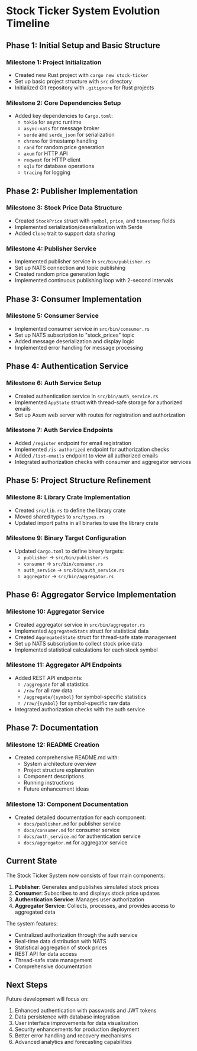 # Stock Ticker System Evolution Timeline

## Phase 1: Initial Setup and Basic Structure

### Milestone 1: Project Initialization

- Created new Rust project with `cargo new stock-ticker`
- Set up basic project structure with `src` directory
- Initialized Git repository with `.gitignore` for Rust projects

### Milestone 2: Core Dependencies Setup

- Added key dependencies to `Cargo.toml`:
  - `tokio` for async runtime
  - `async-nats` for message broker
  - `serde` and `serde_json` for serialization
  - `chrono` for timestamp handling
  - `rand` for random price generation
  - `axum` for HTTP API
  - `reqwest` for HTTP client
  - `sqlx` for database operations
  - `tracing` for logging

## Phase 2: Publisher Implementation

### Milestone 3: Stock Price Data Structure

- Created `StockPrice` struct with `symbol`, `price`, and `timestamp` fields
- Implemented serialization/deserialization with Serde
- Added `Clone` trait to support data sharing

### Milestone 4: Publisher Service

- Implemented publisher service in `src/bin/publisher.rs`
- Set up NATS connection and topic publishing
- Created random price generation logic
- Implemented continuous publishing loop with 2-second intervals

## Phase 3: Consumer Implementation

### Milestone 5: Consumer Service

- Implemented consumer service in `src/bin/consumer.rs`
- Set up NATS subscription to "stock_prices" topic
- Added message deserialization and display logic
- Implemented error handling for message processing

## Phase 4: Authentication Service

### Milestone 6: Auth Service Setup

- Created authentication service in `src/bin/auth_service.rs`
- Implemented `AppState` struct with thread-safe storage for authorized emails
- Set up Axum web server with routes for registration and authorization

### Milestone 7: Auth Service Endpoints

- Added `/register` endpoint for email registration
- Implemented `/is-authorized` endpoint for authorization checks
- Added `/list-emails` endpoint to view all authorized emails
- Integrated authorization checks with consumer and aggregator services

## Phase 5: Project Structure Refinement

### Milestone 8: Library Crate Implementation

- Created `src/lib.rs` to define the library crate
- Moved shared types to `src/types.rs`
- Updated import paths in all binaries to use the library crate

### Milestone 9: Binary Target Configuration

- Updated `Cargo.toml` to define binary targets:
  - `publisher` → `src/bin/publisher.rs`
  - `consumer` → `src/bin/consumer.rs`
  - `auth_service` → `src/bin/auth_service.rs`
  - `aggregator` → `src/bin/aggregator.rs`

## Phase 6: Aggregator Service Implementation

### Milestone 10: Aggregator Service

- Created aggregator service in `src/bin/aggregator.rs`
- Implemented `AggregatedStats` struct for statistical data
- Created `AggregatedState` struct for thread-safe state management
- Set up NATS subscription to collect stock price data
- Implemented statistical calculations for each stock symbol

### Milestone 11: Aggregator API Endpoints

- Added REST API endpoints:
  - `/aggregate` for all statistics
  - `/raw` for all raw data
  - `/aggregate/{symbol}` for symbol-specific statistics
  - `/raw/{symbol}` for symbol-specific raw data
- Integrated authorization checks with the auth service

## Phase 7: Documentation

### Milestone 12: README Creation

- Created comprehensive README.md with:
  - System architecture overview
  - Project structure explanation
  - Component descriptions
  - Running instructions
  - Future enhancement ideas

### Milestone 13: Component Documentation

- Created detailed documentation for each component:
  - `docs/publisher.md` for publisher service
  - `docs/consumer.md` for consumer service
  - `docs/auth_service.md` for authentication service
  - `docs/aggregator.md` for aggregator service

## Current State

The Stock Ticker System now consists of four main components:

1. **Publisher**: Generates and publishes simulated stock prices
2. **Consumer**: Subscribes to and displays stock price updates
3. **Authentication Service**: Manages user authorization
4. **Aggregator Service**: Collects, processes, and provides access to aggregated data

The system features:

- Centralized authorization through the auth service
- Real-time data distribution with NATS
- Statistical aggregation of stock prices
- REST API for data access
- Thread-safe state management
- Comprehensive documentation

## Next Steps

Future development will focus on:

1. Enhanced authentication with passwords and JWT tokens
2. Data persistence with database integration
3. User interface improvements for data visualization
4. Security enhancements for production deployment
5. Better error handling and recovery mechanisms
6. Advanced analytics and forecasting capabilities
